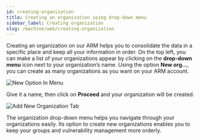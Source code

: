 ```yaml
---
id: creating-organization
title: Creating an organization using drop-down menu
sidebar_label: Creating organization
slug: /machine/web/creating-organization
---
```


Creating an organization on
our ARM helps you to consolidate
the data in a specific place and
keep all your information in order.
On the top left, you can make a
list of your organizations appear
by clicking on the **drop-down menu**
icon next to your organization’s name.
Using the option **New org…**, you can
create as many organizations as you
want on your ARM account.

![New Option In Menu](https://res.cloudinary.com/fluid-attacks/image/upload/v1645711057/docs/web/web_asm_new_ddmenu.png)

Give it a name, then click on **Proceed**
and your organization will be
created.

![Add New Organization Tab](https://res.cloudinary.com/fluid-attacks/image/upload/v1645711057/docs/web/web_asm_add_new_org.png)

The organization drop-down menu
helps you navigate through your
organizations easily.
Its option to create new organizations
enables you to keep your groups
and vulnerability management more
orderly.
